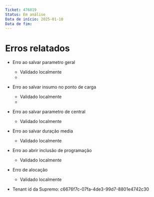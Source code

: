 ```yaml
---
Ticket: 476819
Status: Em análise
Data de início: 2025-01-10
Data de fim:
---
```

# Erros relatados

- Erro ao salvar parametro geral
	- Validado localmente
	- 
- Erro ao salvar insumo no ponto de carga
	- Validado localmente
	- 
- Erro ao salvar parametro de central
	- Validado localmente
- Erro ao salvar duração media
	- Validado localmente
- Erro ao abrir inclusão de programação
	- Validado localmente
- Erro de alocação
	- Validado localmente

- Tenant id da Supremo: c6676f7c-07fa-4de3-99d7-8801e4742c30